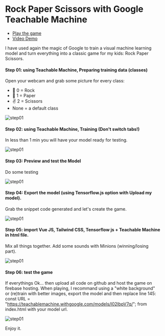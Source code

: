 # Rock Paper Scissors with Google Teachable Machine

- [Play the game](https://silviueftimiedev.web.app)
- [Video Demo](https://www.youtube.com/watch?v=6poEnjJL0jI)

I have used again the magic of Google to train a visual machine learning model and turn everything into a classic game for my kids: Rock Paper Scissors.

#### Step 01: using Teachable Machine, Preparing training data (classes)
Open your webcam and grab some picture for every class:
- 👊 0 = Rock 
- 🤚 1 = Paper 
- ✌️ 2 = Scissors
- None = a default class

![step01](https://github.com/seftimie/Rock-Paper-Scissors-with-Google-Teachable-Machine/raw/main/screens/1.jpg)

#### Step 02: using Teachable Machine, Training (Don't switch tabs!)
In less than 1 min you will have your model ready for testing.

![step01](https://github.com/seftimie/Rock-Paper-Scissors-with-Google-Teachable-Machine/raw/main/screens/2.jpg)

#### Step 03: Preview and test the Model
Do some testing

![step01](https://github.com/seftimie/Rock-Paper-Scissors-with-Google-Teachable-Machine/raw/main/screens/3.jpg)

#### Step 04: Export the model (using Tensorflow.js option with Upload my model).
Grab the snippet code generated and let's create the game.

![step01](https://github.com/seftimie/Rock-Paper-Scissors-with-Google-Teachable-Machine/raw/main/screens/4.jpg)

#### Step 05: import Vue JS, Tailwind CSS, Tensorflow js + Teachable Machine in html file.
Mix all things together. Add some sounds with Minions (winning/losing part).

![step01](https://github.com/seftimie/Rock-Paper-Scissors-with-Google-Teachable-Machine/raw/main/screens/5.jpg)

#### Step 06: test the game
If everythings Ok... then upload all code on github and host the game on firebase hosting. 
When playing, I recommand using a "white background" or (re)train with better images, export the model and then replace line 145: const URL = "https://teachablemachine.withgoogle.com/models/l02IbpV7q/"; from index.html with your model url.

![step01](https://github.com/seftimie/Rock-Paper-Scissors-with-Google-Teachable-Machine/raw/main/screens/6.jpg)

Enjoy it.


